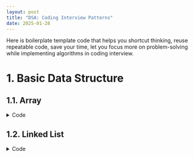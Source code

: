 ```yaml
---
layout: post
title: "DSA: Coding Interview Patterns"
date: 2025-01-28
---
```


Here is boilerplate template code that helps you shortcut thinking, reuse repeatable code, save your time, let you focus more on problem-solving while implementing algorithms in coding interview.


# 1. Basic Data Structure

## 1.1. Array

<details>
<summary>Code</summary>

<pre style="background-color: lightgray; color: black;">

    nums = [0, 10, 20, 30, 40, 50]

    # Loop with index and value
    for i, num in enumerate(nums):
        print(i, num)

</pre>
</details>


## 1.2. Linked List

<details>
<summary>Code</summary>

<pre style="background-color: lightgray; color: black;">

    from llist import sllist, dllist

    # Create a singly linked list
    singly_list = sllist()

    # Add elements to the singly linked list
    singly_list.append(1)
    singly_list.append(2)
    singly_list.append(3)

    # Display the singly linked list
    print("Singly Linked List:", singly_list)  # Output: sllist([1, 2, 3])

    # Access elements
    print("First element:", singly_list.first.value)  # Output: 1
    print("Last element:", singly_list.last.value)   # Output: 3

    # Remove an element
    singly_list.remove(singly_list.first)  # Removes the first element
    print("After removal:", singly_list)  # Output: sllist([2, 3])

    # Create a doubly linked list
    doubly_list = dllist()

    # Add elements to the doubly linked list
    doubly_list.append(1)
    doubly_list.append(2)
    doubly_list.append(3)

    # Display the doubly linked list
    print("Doubly Linked List:", doubly_list)  # Output: dllist([1, 2, 3])

    # Insert at a specific position
    doubly_list.insert(0, doubly_list.first)  # Insert 0 at the start
    print("After insertion:", doubly_list)   # Output: dllist([0, 1, 2, 3])
    </pre>
    </details>


## 1.3. Stack

<details>
<summary>Code</summary>

<pre style="background-color: lightgray; color: black;">

    # Declaring a stack using a list
    stack = []

    # Push operation (adding elements to the stack)
    stack.append(10)
    stack.append(20)
    stack.append(30)

    # Pop operation (removing the top element of the stack)
    top_element = stack.pop()  # Removes and returns 30

    # Checking the top element without removing it
    top_element = stack[-1]  # 20

    # Checking if the stack is empty
    is_empty = len(stack) == 0

</pre>
</details>


## 1.4. Queue

<details>
<summary>Code</summary>

<pre style="background-color: lightgray; color: black;">

    from queue import Queue

    # Create a FIFO queue
    q = Queue()

    # Add elements to the queue
    q.put(1)
    q.put(2)
    q.put(3)

    # Remove elements from the queue
    print(q.get())  # Output: 1
    print(q.get())  # Output: 2

    # Check if the queue is empty
    print(q.empty())  # Output: False

</pre>
</details>


## 1.5. Priority Queue

<details>
<summary>Code</summary>

<pre style="background-color: lightgray; color: black;">

    from queue import PriorityQueue

    # Create a priority queue
    q = PriorityQueue()

    # Add elements with priorities (lower number = higher priority)
    q.put((1, "Task A"))
    q.put((3, "Task C"))
    q.put((2, "Task B"))

    # Remove elements based on priority
    print(q.get())  # Output: (1, 'Task A')
    print(q.get())  # Output: (2, 'Task B')

</pre>
</details>

## 1.6. Hash Map

<details>
<summary>Code</summary>

<pre style="background-color: lightgray; color: black;">

    # Create a hash map
    hash_map = {}

    # Add key-value pairs
    hash_map["name"] = "Alice"
    hash_map["age"] = 25
    hash_map["city"] = "New York"

    # Access values by keys
    print(hash_map["name"])  # Output: Alice

    # Update a value
    hash_map["age"] = 26

    # Check if a key exists
    print("city" in hash_map)  # Output: True

    # Delete a key-value pair
    del hash_map["city"]

    # Iterate over keys and values
    for key, value in hash_map.items():
        print(f"{key}: {value}") # Output: (Alice: 26)

</pre>
</details>


## 1.6. Set

<details>
<summary>Code</summary>

<pre style="background-color: lightgray; color: black;">

    # Creating an empty set
    my_set = set()

    # Adding elements to the set
    my_set.add(1)
    my_set.add(2)
    my_set.add(3)

    # Adding 2 again (no effect)
    my_set.add(2)

    # Removing an element
    my_set.remove(1)

    # The set still contains only one instance of 2
    print(my_set)  # Output: {2, 3}

</pre>
</details>

## 1.7. Infinity

<details>
<summary>Code</summary>

<pre style="background-color: lightgray; color: black;">
    
    import math

    positive_inf = math.inf
    negative_inf = -math.inf

</pre>
</details>